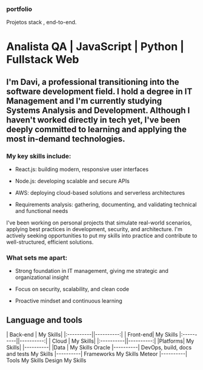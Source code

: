 ### portfolio
Projetos stack , end-to-end. 

# Analista QA | JavaScript | Python | Fullstack Web

## I'm Davi, a professional transitioning into the software development field. I hold a degree in IT Management and I'm currently studying Systems Analysis and Development. Although I haven't worked directly in tech yet, I've been deeply committed to learning and applying the most in-demand technologies.

### My key skills include:

- React.js: building modern, responsive user interfaces

- Node.js: developing scalable and secure APIs

- AWS: deploying cloud-based solutions and serverless architectures

- Requirements analysis: gathering, documenting, and validating technical and functional needs

I've been working on personal projects that simulate real-world scenarios, applying best practices in development, security, and architecture. I'm actively seeking opportunities to put my skills into practice and contribute to well-structured, efficient solutions.

### What sets me apart:

- Strong foundation in IT management, giving me strategic and organizational insight

- Focus on security, scalability, and clean code

- Proactive mindset and continuous learning

## Language and tools

| Back-end |	My Skills|
|:----------||----------:|
| Front-end|	My Skills
|:----------||----------:|
| Cloud	| My Skills|
|:----------||----------:|
|Platforms| My Skills|
|----------|
|Data	| My Skills Oracle
|----------|
DevOps, build, docs and tests	My Skills
|----------|
Frameworks	My Skills Meteor
|----------|
Tools	My Skills
Design	My Skills
